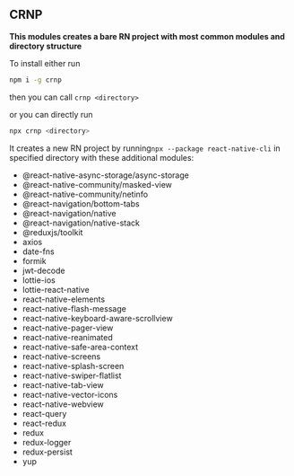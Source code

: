 ## CRNP

**This modules creates a bare RN project with most common modules and directory structure** 

To install either run

```bash
npm i -g crnp
```

then you can call ``crnp <directory>``

or you can directly run

```bash
npx crnp <directory>
```


It creates a new RN project by running``npx --package react-native-cli`` in specified directory with these additional modules:


* @react-native-async-storage/async-storage
* @react-native-community/masked-view
* @react-native-community/netinfo
* @react-navigation/bottom-tabs
* @react-navigation/native
* @react-navigation/native-stack
* @reduxjs/toolkit
* axios
* date-fns
* formik
* jwt-decode
* lottie-ios
* lottie-react-native
* react-native-elements
* react-native-flash-message
* react-native-keyboard-aware-scrollview
* react-native-pager-view
* react-native-reanimated
* react-native-safe-area-context
* react-native-screens
* react-native-splash-screen
* react-native-swiper-flatlist
* react-native-tab-view
* react-native-vector-icons
* react-native-webview
* react-query
* react-redux
* redux
* redux-logger
* redux-persist
* yup
